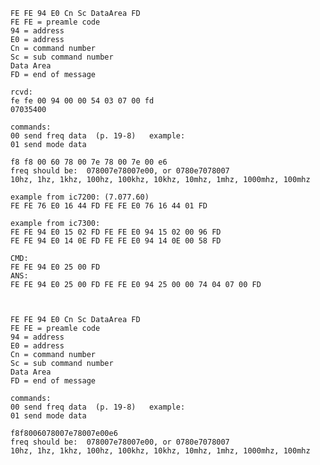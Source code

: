 


    FE FE 94 E0 Cn Sc DataArea FD
    FE FE = preamle code
    94 = address
    E0 = address
    Cn = command number
    Sc = sub command number
    Data Area
    FD = end of message
    
    rcvd:
    fe fe 00 94 00 00 54 03 07 00 fd
    07035400
    
    commands:
    00 send freq data  (p. 19-8)   example: 
    01 send mode data
    
    f8 f8 00 60 78 00 7e 78 00 7e 00 e6
    freq should be:  078007e78007e00, or 0780e7078007
    10hz, 1hz, 1khz, 100hz, 100khz, 10khz, 10mhz, 1mhz, 1000mhz, 100mhz
    
    example from ic7200: (7.077.60)
    FE FE 76 E0 16 44 FD FE FE E0 76 16 44 01 FD

    example from ic7300:
    FE FE 94 E0 15 02 FD FE FE E0 94 15 02 00 96 FD
    FE FE 94 E0 14 0E FD FE FE E0 94 14 0E 00 58 FD

    CMD:
    FE FE 94 E0 25 00 FD
    ANS:
    FE FE 94 E0 25 00 FD FE FE E0 94 25 00 00 74 04 07 00 FD



    FE FE 94 E0 Cn Sc DataArea FD
    FE FE = preamle code
    94 = address
    E0 = address
    Cn = command number
    Sc = sub command number
    Data Area
    FD = end of message
    
    commands:
    00 send freq data  (p. 19-8)   example: 
    01 send mode data
    
    f8f8006078007e78007e00e6
    freq should be:  078007e78007e00, or 0780e7078007
    10hz, 1hz, 1khz, 100hz, 100khz, 10khz, 10mhz, 1mhz, 1000mhz, 100mhz


    

